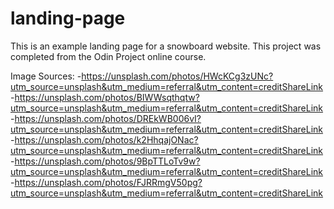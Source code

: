 # landing-page

This is an example landing page for a snowboard website. 
This project was completed from the Odin Project online course.

Image Sources:
-https://unsplash.com/photos/HWcKCg3zUNc?utm_source=unsplash&utm_medium=referral&utm_content=creditShareLink
-https://unsplash.com/photos/BIWWsqthqtw?utm_source=unsplash&utm_medium=referral&utm_content=creditShareLink
-https://unsplash.com/photos/DREkWB006vI?utm_source=unsplash&utm_medium=referral&utm_content=creditShareLink
-https://unsplash.com/photos/k2HhqajONac?utm_source=unsplash&utm_medium=referral&utm_content=creditShareLink
-https://unsplash.com/photos/9BpTTLoTv9w?utm_source=unsplash&utm_medium=referral&utm_content=creditShareLink
-https://unsplash.com/photos/FJRRmgV50pg?utm_source=unsplash&utm_medium=referral&utm_content=creditShareLink